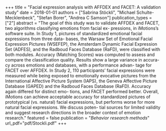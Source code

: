 +++
title = "Facial expression analysis with AFFDEX and FACET: A validation study"
date = 2018-01-01
authors = ["Sabrina Stöckli", "Michael Schulte-Mecklenbeck", "Stefan Borer", "Andrea C Samson"]
publication_types = ["2"]
abstract = "The goal of this study was to validate AFFDEX and FACET, two algorithms classifying emotions from facial ex- pressions, in iMotions’s software suite. In Study 1, pictures of standardized emotional facial expressions from three data- bases, the Warsaw Set of Emotional Facial Expression Pictures (WSEFEP), the Amsterdam Dynamic Facial Expression Set (ADFES), and the Radboud Faces Database (RaFD), were classified with both modules. Accuracy (Matching Scores) was computed to assess and compare the classification quality. Results show a large variance in accura- cy across emotions and databases, with a performance advan- tage for FACET over AFFDEX. In Study 2, 110 participants’ facial expressions were measured while being exposed to emotionally evocative pictures from the International Affective Picture System (IAPS), the Geneva Affective Picture Database (GAPED) and the Radboud Faces Database (RaFD). Accuracy again differed for distinct emo- tions, and FACET performed better. Overall, iMotions can achieve acceptable accuracy for standardized pictures of prototypical (vs. natural) facial expressions, but performs worse for more natural facial expressions. We discuss poten- tial sources for limited validity and suggest research directions in the broader context of emotion research."
featured = false
publication = "*Behavior research methods*"
url_pdf="pdf/Stockli.pdf"
+++

